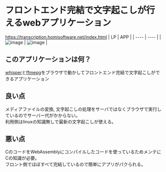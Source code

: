 # フロントエンド完結で文字起こしが行えるwebアプリケーション
https://transcription.homisoftware.net/index.html
|  LP  |  APP  |
| ---- | ---- |
|  ![image](https://user-images.githubusercontent.com/72111956/218292326-e271f8a6-18ae-4419-a536-7106d991fa42.png)  |  ![image](https://user-images.githubusercontent.com/72111956/226536066-bf784c33-996a-434a-9353-17373413745c.png)  |

## このアプリケーションは何？
[whisper](https://github.com/ggerganov/whisper.cpp/tree/master/examples/whisper.wasm)と[ffmepg](https://github.com/ffmpegwasm/ffmpeg.wasm)をブラウザで動かしてフロントエンド完結で文字起こしができるアプリケーション

## 良い点
メディアファイルの変換, 文字起こしの処理をサーバではなくブラウザで実行しているのでサーバー代がかからない。  
利用側はlinuxの知識無しで最新の文字起こしが使える。

## 悪い点
CのコードをWebAssemblyにコンパイルしたコードを使っているためメンテにCの知識が必要。  
フロント側でほぼすべて完結しているので簡単にアプリがパクられる。
